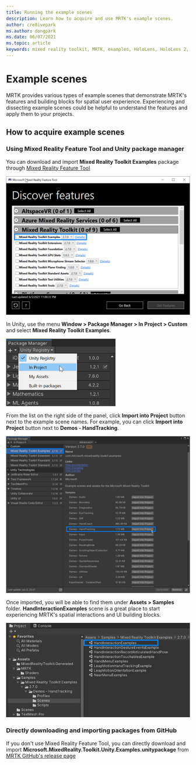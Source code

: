 ```yaml
---
title: Running the example scenes
description: Learn how to acquire and use MRTK's example scenes.
author: cre8ivepark
ms.author: dongpark
ms.date: 06/07/2021
ms.topic: article
keywords: mixed reality toolkit, MRTK, examples, HoloLens, HoloLens 2, shaders, tooltips, hand interaction, clipping, bounding boxes, buttons, hand menus, slate, slider
---
```


# Example scenes

MRTK provides various types of example scenes that demonstrate MRTK's features and building blocks for spatial user experience. Experiencing and dissecting example scenes could be helpful to understand the features and apply them to your projects. 

## How to acquire example scenes

### Using Mixed Reality Feature Tool and Unity package manager

You can download and import **Mixed Reality Toolkit Examples** package through [Mixed Reality Feature Tool](/windows/mixed-reality/develop/unity/welcome-to-mr-feature-tool)

<img src="features/images/hand-interaction-examples/MRTK_Examples_Package_MRFT.png" width="550" alt="Example Package 1"><br/>

In Unity, use the menu **Window > Package Manager > In Project > Custom** and select **Mixed Reality Toolkit Examples**. 

<img src="features/images/hand-interaction-examples/MRTK_Examples_Package_2.png" width="300" alt="Example Package 2"><br/>

From the list on the right side of the panel, click **Import into Project** button next to the example scene names.  For example, you can click **Import into Project** button next to **Demos - HandTracking**. 

<img src="features/images/hand-interaction-examples/MRTK_Examples_Package_3.png" width="650" alt="Example Package 3"><br/>

Once imported, you will be able to find them under **Assets > Samples** folder.
**HandInteractionExamples** scene is a great place to start experiencing MRTK's spatial interactions and UI building blocks.

<img src="features/images/hand-interaction-examples/MRTK_Examples_Package_4.png" width="650" alt="Example Package 4"><br/>

### Directly downloading and importing packages from GitHub

If you don't use Mixed Reality Feature Tool, you can directly download and import **Microsoft.MixedReality.Toolkit.Unity.Examples.unitypackage** from [MRTK GitHub's release page](https://github.com/microsoft/MixedRealityToolkit-Unity/releases)

